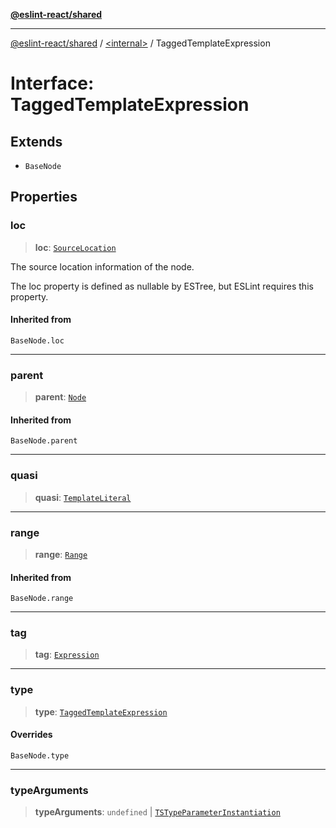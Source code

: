 [**@eslint-react/shared**](../../README.md)

***

[@eslint-react/shared](../../README.md) / [\<internal\>](../README.md) / TaggedTemplateExpression

# Interface: TaggedTemplateExpression

## Extends

- `BaseNode`

## Properties

### loc

> **loc**: [`SourceLocation`](SourceLocation.md)

The source location information of the node.

The loc property is defined as nullable by ESTree, but ESLint requires this property.

#### Inherited from

`BaseNode.loc`

***

### parent

> **parent**: [`Node`](../type-aliases/Node.md)

#### Inherited from

`BaseNode.parent`

***

### quasi

> **quasi**: [`TemplateLiteral`](TemplateLiteral.md)

***

### range

> **range**: [`Range`](../type-aliases/Range.md)

#### Inherited from

`BaseNode.range`

***

### tag

> **tag**: [`Expression`](../type-aliases/Expression.md)

***

### type

> **type**: [`TaggedTemplateExpression`](../README.md#taggedtemplateexpression)

#### Overrides

`BaseNode.type`

***

### typeArguments

> **typeArguments**: `undefined` \| [`TSTypeParameterInstantiation`](TSTypeParameterInstantiation.md)
